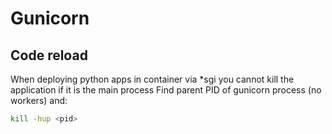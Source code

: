 # Gunicorn

## Code reload

When deploying python apps in container via *sgi you cannot kill the application if it is the main process
Find parent PID of gunicorn process (no workers) and:

``` bash
kill -hup <pid>
```
